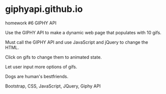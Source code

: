 # giphyapi.github.io
homework #6
GIPHY API

Use the GIPHY API to make a dynamic web page that populates with 10 gifs. 

Must call the GIPHY API and use JavaScript and jQuery to change the HTML.

Click on gifs to change them to animated state.

Let user input more options of gifs.

Dogs are human's bestfriends.



Bootstrap, CSS, JavaScript, JQuery, Giphy API
